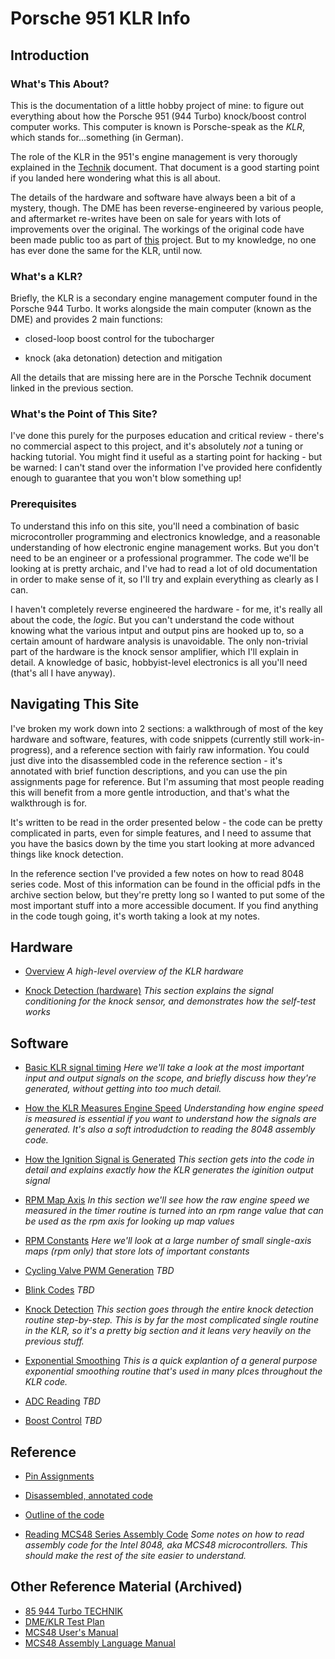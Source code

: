 # Porsche 951 KLR Info

## Introduction

### What's This About?
This is the documentation of a little hobby project of mine: to figure out everything about how the Porsche 951 (944 Turbo) knock/boost control computer works. This computer is known is Porsche-speak as the *KLR*, which stands for...something (in German).

The role of the KLR in the 951's engine management is very thorougly explained in the [Technik](reference/TECHNIK491321.pdf) document. That document is a good starting point if you landed here wondering what this is all about. 

The details of the hardware and software have always been a bit of a mystery, though. The DME has been reverse-engineered by various people, and aftermarket re-writes have been on sale for years with lots of improvements over the original. The workings of the original code have been made public too as part of [this](https://sourceforge.net/projects/opendme/) project. But to my knowledge, no one has ever done the same for the KLR, until now. 

### What's a KLR?
Briefly, the KLR is a secondary engine management computer found in the Porsche 944 Turbo. It works alongside the main computer (known as the DME) and provides 2 main functions:

* closed-loop boost control for the tubocharger

* knock (aka detonation) detection and mitigation

All the details that are missing here are in the Porsche Technik document linked in the previous section. 

### What's the Point of This Site?
I've done this purely for the purposes education and critical review - there's no commercial aspect to this project, and it's absolutely *not* a tuning or hacking tutorial. You might find it useful as a starting point for hacking - but be warned: I can't stand over the information I've provided here confidently enough to guarantee that you won't blow something up!

### Prerequisites
To understand this info on this site, you'll need a combination of basic microcontroller programming and electronics knowledge, and a reasonable understanding of how electronic engine management works. But you don't need to be an engineer or a professional programmer. The code we'll be looking at is pretty archaic, and I've had to read a lot of old documentation in order to make sense of it, so I'll try and explain everything as clearly as I can. 

I haven't completely reverse engineered the hardware - for me, it's really all about the code, the *logic*. But you can't understand the code without knowing what the various intput and output pins are hooked up to, so a certain amount of hardware analysis is unavoidable. The only non-trivial part of the hardware is the knock sensor amplifier, which I'll explain in detail. A knowledge of basic, hobbyist-level electronics is all you'll need (that's all I have anyway). 


## Navigating This Site

I've broken my work down into 2 sections: a walkthrough of most of the key hardware and software, features, with code snippets (currently still work-in-progress), and a reference section with fairly raw information. You could just dive into the disassembled code in the reference section - it's annotated with brief function descriptions, and you can use the pin assignments page for reference. But I'm assuming that most people reading this will benefit from a more gentle introduction, and that's what the walkthrough is for. 

It's written to be read in the order presented below - the code can be pretty complicated in parts, even for simple features, and I need to assume that you have the basics down by the time you start looking at more advanced things like knock detection. 

In the reference section I've provided a few notes on how to read 8048 series code. Most of this information can be found in the official pdfs in the archive section below, but they're pretty long so I wanted to put some of the most important stuff into a more accessible document. If you find anything in the code tough going, it's worth taking a look at my notes. 


## Hardware

* [Overview](hardware_overview.md) *A high-level overview of the KLR hardware*

* [Knock Detection (hardware)](knock_hardware.md) *This section explains the signal conditioning for the knock sensor, and demonstrates how the self-test works*


## Software

* [Basic KLR signal timing](klr_signal_timing.md) *Here we'll take a look at the most important input and output signals on the scope, and briefly discuss how they're generated, without getting into too much detail.*

* [How the KLR Measures Engine Speed](speed_measurement.md) *Understanding how engine speed is measured is essential if you want to understand how the signals are generated. It's also a soft introdudction to reading the 8048 assembly code.*

* [How the Ignition Signal is Generated](ignition_signal.md) *This section gets into the code in detail and explains exactly how the KLR generates the iginition output signal*

* [RPM Map Axis](rpm_axis.md) *In this section we'll see how the raw engine speed we measured in the timer routine is turned into an rpm range value that can be used as the rpm axis for looking up map values*

* [RPM Constants](rpm_constants.md) *Here we'll look at a large number of small single-axis maps (rpm only) that store lots of important constants*

* [Cycling Valve PWM Generation]() *TBD*

* [Blink Codes]() *TBD*

* [Knock Detection](knock_detection.md) *This section goes through the entire knock detection routine step-by-step. This is by far the most complicated single routine in the KLR, so it's a pretty big section and it leans very heavily on the previous stuff.*

* [Exponential Smoothing](exponential_smoothing.md) *This is a quick explantion of a general purpose exponential smoothing routine that's used in many plces throughout the KLR code.*

* [ADC Reading]() *TBD*

* [Boost Control]() *TBD*

## Reference

* [Pin Assignments](pin_assignments.md)

* [Disassembled, annotated code](Annotated_Stock1987_951KLR.asm)

* [Outline of the code](outline_of_code.md)

* [Reading MCS48 Series Assembly Code](reading_code.md) *Some notes on how to read assembly code for the Intel 8048, aka MCS48 microcontrollers. This should make the rest of the site easier to understand.*

## Other Reference Material (Archived)

* [85 944 Turbo TECHNIK](reference/TECHNIK491321.pdf)
* [DME/KLR Test Plan](reference/DME_KLR_Test_Plan.pdf)
* [MCS48 User's Manual](reference/mcs48.pdf)
* [MCS48 Assembly Language Manual](reference/9800255D_MCS-48_and_UPI-41_Assembly_Language_Reference_Manual_Dec78.pdf)
